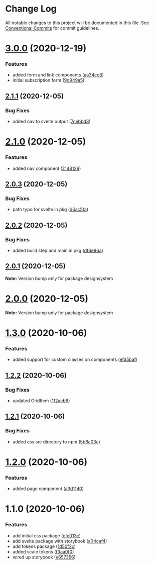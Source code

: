 # Change Log

All notable changes to this project will be documented in this file.
See [Conventional Commits](https://conventionalcommits.org) for commit guidelines.

# [3.0.0](https://github.com/DesignSystemsEngineer/designsystem/compare/v2.1.1...v3.0.0) (2020-12-19)

### Features

- added form and link components ([aa34cc8](https://github.com/DesignSystemsEngineer/designsystem/commit/aa34cc89c43e7f597beb50abec7872f2387e7977))
- initial subscription form ([9d949a5](https://github.com/DesignSystemsEngineer/designsystem/commit/9d949a55a54d62abd7af8f447e752c72542f6655))

## [2.1.1](https://github.com/DesignSystemsEngineer/designsystem/compare/v2.1.0...v2.1.1) (2020-12-05)

### Bug Fixes

- added nav to svelte output ([7cebbd3](https://github.com/DesignSystemsEngineer/designsystem/commit/7cebbd3c762f57ecc5d96bbc1f6e25427f0e2601))

# [2.1.0](https://github.com/DesignSystemsEngineer/designsystem/compare/v2.0.3...v2.1.0) (2020-12-05)

### Features

- added nav component ([2148129](https://github.com/DesignSystemsEngineer/designsystem/commit/21481298ea8e150ebf67028804ce5d2a5e8f58aa))

## [2.0.3](https://github.com/DesignSystemsEngineer/designsystem/compare/v2.0.2...v2.0.3) (2020-12-05)

### Bug Fixes

- path typo for svelte in pkg ([d6ac5fa](https://github.com/DesignSystemsEngineer/designsystem/commit/d6ac5fa8aa2992471f40f8f8a638db3224bf4222))

## [2.0.2](https://github.com/DesignSystemsEngineer/designsystem/compare/v2.0.1...v2.0.2) (2020-12-05)

### Bug Fixes

- added build step and main in pkg ([df6e96a](https://github.com/DesignSystemsEngineer/designsystem/commit/df6e96a9c964c96018255ef219cc5bc4c3c008f3))

## [2.0.1](https://github.com/DesignSystemsEngineer/designsystem/compare/v2.0.0...v2.0.1) (2020-12-05)

**Note:** Version bump only for package designsystem

# [2.0.0](https://github.com/DesignSystemsEngineer/designsystem/compare/v1.3.0...v2.0.0) (2020-12-05)

**Note:** Version bump only for package designsystem

# [1.3.0](https://github.com/DesignSystemsEngineer/designsystem/compare/v1.2.2...v1.3.0) (2020-10-06)

### Features

- added support for custom classes on components ([efd5baf](https://github.com/DesignSystemsEngineer/designsystem/commit/efd5baf76d9bf85f7d5f3b1a584976e99d15058b))

## [1.2.2](https://github.com/DesignSystemsEngineer/designsystem/compare/v1.2.1...v1.2.2) (2020-10-06)

### Bug Fixes

- updated GridItem ([112acb6](https://github.com/DesignSystemsEngineer/designsystem/commit/112acb63cde8bfc70114fc48c61de09494b6d4a0))

## [1.2.1](https://github.com/DesignSystemsEngineer/designsystem/compare/v1.2.0...v1.2.1) (2020-10-06)

### Bug Fixes

- added css src directory to npm ([5b6a03c](https://github.com/DesignSystemsEngineer/designsystem/commit/5b6a03cb4779015e7376bc48ec6b4b7e9cb25af9))

# [1.2.0](https://github.com/DesignSystemsEngineer/designsystem/compare/v1.1.0...v1.2.0) (2020-10-06)

### Features

- added page component ([a3d1140](https://github.com/DesignSystemsEngineer/designsystem/commit/a3d1140f272569350d27c4ad1d972c8eb29285db))

# 1.1.0 (2020-10-06)

### Features

- add initial css package ([cfe013c](https://github.com/DesignSystemsEngineer/designsystem/commit/cfe013c159556bf7e610da2253b6f8f389ce2dea))
- add svelte package with storybook ([a04caf4](https://github.com/DesignSystemsEngineer/designsystem/commit/a04caf4835fd22e7b314743965f66a0caf19ea79))
- add tokens package ([1d50f2c](https://github.com/DesignSystemsEngineer/designsystem/commit/1d50f2c8cc5d978b09d5fca44fd4c85433098990))
- added scale tokens ([f3aa0f0](https://github.com/DesignSystemsEngineer/designsystem/commit/f3aa0f060afbbd1b063905fbd7be84fa6f187928))
- wired up storybook ([e657356](https://github.com/DesignSystemsEngineer/designsystem/commit/e6573565329aa0cdb6d42f6fdc71d371b829cb6a))
